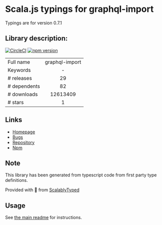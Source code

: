 
# Scala.js typings for graphql-import

Typings are for version 0.7.1

## Library description:
[![CircleCI](https://circleci.com/gh/prisma/graphql-import.svg?style=shield)](https://circleci.com/gh/prisma/graphql-import) [![npm version](https://badge.fury.io/js/graphql-import.svg)](https://badge.fury.io/js/graphql-import)

|                    |                 |
| ------------------ | :-------------: |
| Full name          | graphql-import |
| Keywords           | - |
| # releases         | 29 |
| # dependents       | 82 |
| # downloads        | 12613409 |
| # stars            | 1 |

## Links
- [Homepage](https://github.com/graphcool/graphql-import#readme)
- [Bugs](https://github.com/graphcool/graphql-import/issues)
- [Repository](https://github.com/graphcool/graphql-import)
- [Npm](https://www.npmjs.com/package/graphql-import)
    


## Note
This library has been generated from typescript code from first party type definitions.

Provided with :purple_heart: from [ScalablyTyped](https://github.com/oyvindberg/ScalablyTyped)

## Usage
See [the main readme](../../readme.md) for instructions.


